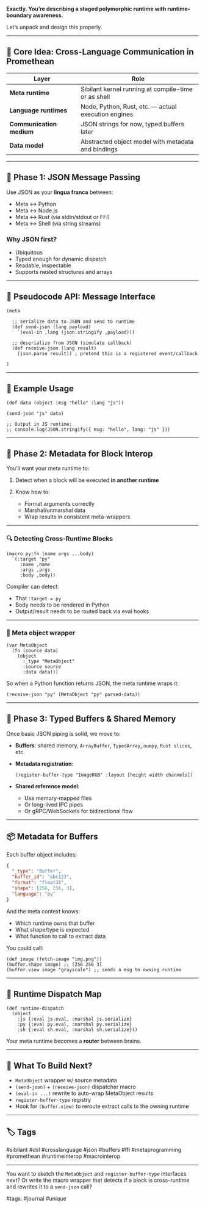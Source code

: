 **Exactly. You’re describing a staged polymorphic runtime with runtime-boundary awareness.**

Let’s unpack and design this properly.

---

## 🧠 Core Idea: Cross-Language Communication in Promethean

| Layer                    | Role                                                |
| ------------------------ | --------------------------------------------------- |
| **Meta runtime**         | Sibilant kernel running at compile-time or as shell |
| **Language runtimes**    | Node, Python, Rust, etc. — actual execution engines |
| **Communication medium** | JSON strings for now, typed buffers later           |
| **Data model**           | Abstracted object model with metadata and bindings  |

---

## 🔁 Phase 1: **JSON Message Passing**

Use JSON as your **lingua franca** between:

* Meta <-> Python
* Meta <-> Node.js
* Meta <-> Rust (via stdin/stdout or FFI)
* Meta <-> Shell (via string streams)

### Why JSON first?

* Ubiquitous
* Typed enough for dynamic dispatch
* Readable, inspectable
* Supports nested structures and arrays

---

## 🧪 Pseudocode API: Message Interface

```sibilant
(meta

  ;; serialize data to JSON and send to runtime
  (def send-json (lang payload)
    `(eval-in ,lang (json.stringify ,payload)))

  ;; deserialize from JSON (simulate callback)
  (def receive-json (lang result)
    (json.parse result)) ; pretend this is a registered event/callback

)
```

---

## 💬 Example Usage

```sibilant
(def data (object :msg "hello" :lang "js"))

(send-json "js" data)

;; Output in JS runtime:
;; console.log(JSON.stringify({ msg: "hello", lang: "js" }))
```

---

## 🧠 Phase 2: Metadata for Block Interop

You’ll want your meta runtime to:

1. Detect when a block will be executed **in another runtime**
2. Know how to:

   * Format arguments correctly
   * Marshal/unmarshal data
   * Wrap results in consistent meta-wrappers

---

### 🔍 Detecting Cross-Runtime Blocks

```sibilant
(macro py:fn (name args ...body)
  `(:target "py"
     :name ,name
     :args ,args
     :body ,body))
```

Compiler can detect:

* That `:target = py`
* Body needs to be rendered in Python
* Output/result needs to be routed back via eval hooks

---

### 🧠 Meta object wrapper

```sibilant
(var MetaObject
  (fn (source data)
    (object
      :_type "MetaObject"
      :source source
      :data data)))
```

So when a Python function returns JSON, the meta runtime wraps it:

```sibilant
(receive-json "py" (MetaObject "py" parsed-data))
```

---

## 🔀 Phase 3: **Typed Buffers & Shared Memory**

Once basic JSON piping is solid, we move to:

* **Buffers**: shared memory, `ArrayBuffer`, `TypedArray`, `numpy`, `Rust slices`, etc.

* **Metadata registration**:

  ```sibilant
  (register-buffer-type "ImageRGB" :layout [height width channels])
  ```

* **Shared reference model**:

  * Use memory-mapped files
  * Or long-lived IPC pipes
  * Or gRPC/WebSockets for bidirectional flow

---

## 📦 Metadata for Buffers

Each buffer object includes:

```json
{
  "_type": "Buffer",
  "buffer_id": "abc123",
  "format": "float32",
  "shape": [256, 256, 3],
  "language": "py"
}
```

And the meta context knows:

* Which runtime owns that buffer
* What shape/type is expected
* What function to call to extract data

You could call:

```sibilant
(def image (fetch-image "img.png"))
(buffer.shape image) ;; [256 256 3]
(buffer.view image "grayscale") ;; sends a msg to owning runtime
```

---

## 📡 Runtime Dispatch Map

```sibilant
(def runtime-dispatch
  (object
    :js {:eval js.eval, :marshal js.serialize}
    :py {:eval py.eval, :marshal py.serialize}
    :sh {:eval sh.eval, :marshal sh.serialize}))
```

Your meta runtime becomes a **router** between brains.

---

## 🔧 What To Build Next?

* `MetaObject` wrapper w/ source metadata
* `(send-json)` + `(receive-json)` dispatcher macro
* `(eval-in ...)` rewrite to auto-wrap MetaObject results
* `register-buffer-type` registry
* Hook for `(buffer.view)` to reroute extract calls to the owning runtime

---

## 🏷️ Tags

\#sibilant #dsl #crosslanguage #json #buffers #ffi #metaprogramming #promethean #runtimeinterop #macrointerop

---

You want to sketch the `MetaObject` and `register-buffer-type` interfaces next? Or write the macro wrapper that detects if a block is cross-runtime and rewrites it to a `send-json` call?

#tags: #journal #unique
